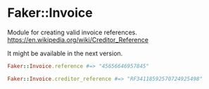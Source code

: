 # Faker::Invoice
Module for creating valid invoice references.
https://en.wikipedia.org/wiki/Creditor_Reference

It might be available in the next version.

```ruby
Faker::Invoice.reference #=> "45656646957845"

Faker::Invoice.creditor_reference #=> "RF34118592570724925498"    
```
